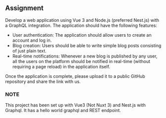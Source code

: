 ## Assignment 
Develop a web application using Vue 3 and Node.js (preferred Nest.js) with a GraphQL integration. 
The application should have the following features:
- User authentication: The application should allow users to create an account and log in.
- Blog creation: Users should be able to write simple blog posts consisting of just plain text.
- Real-time notifications: Whenever a new blog is published by any user, all the users on the platform should be notified in real-time (without requiring a page reload) in the application itself.

Once the application is complete, please upload it to a public GitHub repository and share the link with us.

### NOTE
This project has been set up with Vue3 (Not Nuxt 3) and Nest.js with Graphql. It has a hello world graphql and REST endpoint.

